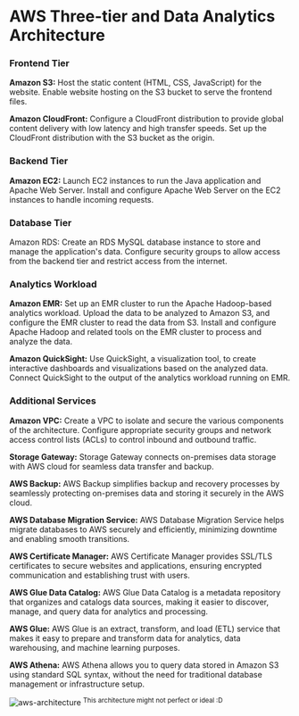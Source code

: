 # AWS Three-tier and Data Analytics Architecture

### Frontend Tier
**Amazon S3:** Host the static content (HTML, CSS, JavaScript) for the website. Enable website hosting on the S3 bucket to serve the frontend files.

**Amazon CloudFront:** Configure a CloudFront distribution to provide global content delivery with low latency and high transfer speeds. Set up the CloudFront distribution with the S3 bucket as the origin.
### Backend Tier

**Amazon EC2:** Launch EC2 instances to run the Java application and Apache Web Server. Install and configure Apache Web Server on the EC2 instances to handle incoming requests.
### Database Tier

Amazon RDS: Create an RDS MySQL database instance to store and manage the application's data. Configure security groups to allow access from the backend tier and restrict access from the internet.
### Analytics Workload

**Amazon EMR:** Set up an EMR cluster to run the Apache Hadoop-based analytics workload. Upload the data to be analyzed to Amazon S3, and configure the EMR cluster to read the data from S3. Install and configure Apache Hadoop and related tools on the EMR cluster to process and analyze the data.

**Amazon QuickSight:** Use QuickSight, a visualization tool, to create interactive dashboards and visualizations based on the analyzed data. Connect QuickSight to the output of the analytics workload running on EMR.
### Additional Services

**Amazon VPC:** Create a VPC to isolate and secure the various components of the architecture. Configure appropriate security groups and network access control lists (ACLs) to control inbound and outbound traffic.

**Storage Gateway:** Storage Gateway connects on-premises data storage with AWS cloud for seamless data transfer and backup.

**AWS Backup:** AWS Backup simplifies backup and recovery processes by seamlessly protecting on-premises data and storing it securely in the AWS cloud.

**AWS Database Migration Service:** AWS Database Migration Service helps migrate databases to AWS securely and efficiently, minimizing downtime and enabling smooth transitions.

**AWS Certificate Manager:** AWS Certificate Manager provides SSL/TLS certificates to secure websites and applications, ensuring encrypted communication and establishing trust with users.

**AWS Glue Data Catalog:** AWS Glue Data Catalog is a metadata repository that organizes and catalogs data sources, making it easier to discover, manage, and query data for analytics and processing.

**AWS Glue:** AWS Glue is an extract, transform, and load (ETL) service that makes it easy to prepare and transform data for analytics, data warehousing, and machine learning purposes.

**AWS Athena:** AWS Athena allows you to query data stored in Amazon S3 using standard SQL syntax, without the need for traditional database management or infrastructure setup.

![aws-architecture](https://github.com/cheeseig9/AWS-Three-tier-and-Data-Analytics-Architecture/assets/74439890/a13defab-f903-44cc-a0a2-7b50b3732249)
<sup>This architecture might not perfect or ideal :D</sup>
